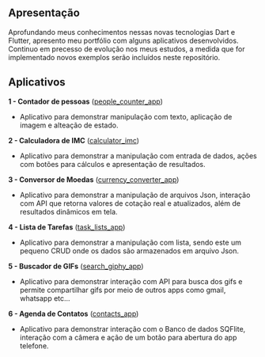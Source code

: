 ## Apresentação

Aprofundando meus conhecimentos nessas novas tecnologias Dart e Flutter, apresento meu portfólio com alguns aplicativos desenvolvidos. Continuo em precesso de evolução nos meus estudos, a medida que for implementado novos exemplos serão incluídos neste repositório.

## Aplicativos

**1 - Contador de pessoas** ([people_counter_app](people_counter_app))
  - Aplicativo para demonstrar manipulação com texto, aplicação de imagem e alteação de estado.
     
**2 - Calculadora de IMC** ([calculator_imc](calculator_imc))
  - Aplicativo para demonstrar a manipulação com entrada de dados, ações com botões para cálculos e apresentação de resultados.

**3 - Conversor de Moedas** ([currency_converter_app](currency_converter_app))
  - Aplicativo para demonstrar a manipulação de arquivos Json, interação com API que retorna valores de cotação real e atualizados, além de resultados dinâmicos em tela.

**4 - Lista de Tarefas** ([task_lists_app](task_lists_app))
  - Aplicativo para demonstrar a manipulação com lista, sendo este um pequeno CRUD onde os dados são armazenados em arquivo Json.
  
**5 - Buscador de GIFs** ([search_giphy_app](search_giphy_app))
  - Aplicativo para demonstrar interação com API para busca dos gifs e permite compartilhar gifs por meio de outros apps como gmail, whatsapp etc...
  
**6 - Agenda de Contatos** ([contacts_app](contacts_app))
  - Aplicativo para demonstrar interação com o Banco de dados SQFlite, interação com a câmera e ação de um botão para abertura do app telefone.
